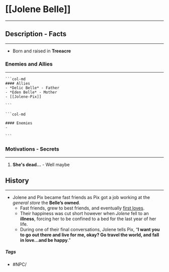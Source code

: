 # [[Jolene Belle]] 
---
## Description - Facts
---
- Born and raised in **Treeacre**

### Enemies and Allies
---
````col
```col-md
#### Allies
- *Delic Belle* - Father 
- *Eden Belle* - Mother 
- [[Jolene-Pix]]

```

```col-md

#### Enemies
- 

```
````

### Motivations - Secrets
---
1. **She's dead...** - Well maybe

## History
---
- Jolene and Pix became fast friends as Pix got a job working at the *general store* the **Belle’s owned**. 
	- Fast friends, grew to best friends, and eventually <u>first loves</u>. 
	- Their happiness was cut short however when *Jolene* fell to an **illness**, forcing her to be confined to a bed for the last year of her life. 
	- During one of their final conversations, Jolene tells Pix, “**I want you to go out there and live for me, okay? Go travel the world, and fall in love…and be happy**.” 

##### Tags
- #NPC/


